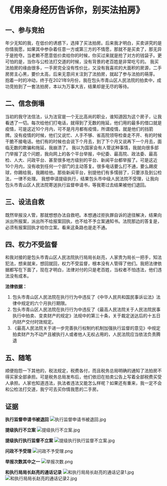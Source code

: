 # 《用亲身经历告诉你，别买法拍房》

## 一、参与竞拍
年少无知的我，在低价的诱惑下，选择了买法拍房。后来我才明白，买卖讲究的是你情我愿，如果其中参杂着任意一方或第三方的不情愿，那就不是买卖了，那无异于是抢夺。当老赖不愿意低价卖给你的时候，你买过来就是抢了对方的钱袋子。更可怕的是，当你与公检法打交道的时候，没有背景的老百姓是非常吃亏的。
我买法拍房的缘由很多，一手房完全没有性价比，又没有我喜欢的大面积的房源，二手房房主心黑，要价太高，后来无意间关注到了法拍房，就起了参与法拍的萌芽。
抱着一时的冲动，终于在2021年9月份，我在包头市青山区人民法院的拍卖中，成功竞拍到了一套法拍房，本以为万事大吉，结果却是无尽的等待。

## 二、信念倒塌
当初的我守法信法，认为法官是一个无比高尚的职业，谁知道因为这个房子，让我看透了一切。每次给他们打电话，就得到了无数的拖延，他们用的最多的借口就是疫情，可是这近10个月内，可不是月月都有疫情，所谓疫情，就是他们的挡箭牌。没有疫情的时候，他们又说忙、人手不够、省高院领导检查走不开、有的时候干脆不接电话。他们有的时候也会说下个月去，到了下个月又说再下一个月去，面临无数的欺骗和拖延，我崩溃了。
我以为国家会有人管这种事情，我就向很多部门举报了这个问题，我向网上的各个平台举报，中纪委、最高院、政法委、最高检、人大、问政平台、甚至很多地方级别的平台、新闻平台都举报了。可是这近10个月内，没有收到任何一个部门的主动答复。很多电话要么打不通，要么踢皮球，你踢给我，我踢给他。那些新闻平台，别提他们有多懦弱了，只要涉及到公检法，一律不处理。
我想申请提级执行，结果包头市中级人民法院不受理，让我向包头市青山区人民法院寄送执行监督申请书，等我寄过去结果被他们退回。

## 三、设法自救
既然举报没人管，那就想想办法自救吧。本想通过拒执罪自诉的途径解决，结果向派出所报案，派出所不给报案回执，也不给不予立案通知书。法院那边的答复是，必须有报案回执才给你立案。看来这条路也是走不通。

## 四、权力不受监督
和我对接的是包头市青山区人民法院执行局局长赵亮，人家贵为局长一把手，知法犯法，想来就来，想回就回，权力不受监督，根本没有人管得了他们。我把法律依据都写在下面了，现在才明白，法律对付的只是老百姓，当权者不怕违法，他们违法没有成本。

**法律依据：**
1.	包头市青山区人民法院在执行行为中违反了《中华人民共和国民事诉讼法》法律中规定的六个月执行期限。
2.	包头市青山区人民法院在执行行为中违反了《最高人民法院关于人民法院民事执行中拍卖、变卖财产的规定》法规中的第三十条，关于裁定送达后的十五日内财产交付时效规定。
3.	《最高人民法院关于进一步完善执行权制约机制加强执行监督的意见》中规定 拍卖财产为不动产且被执行人或者他人无权占用的，人民法院应当依法负责腾退

## 五、随笔
顺便抱怨一下其他的，税法规定，税费各付，而且税务总局明确的通知了法拍房不得买家全部承担。可是税务总局发布后，他们依旧在拍卖公告上写着全部税费买受人承担。人家也知道违法，执法者违法又能怎么样呢？如果还有重来，我一定不会和公检法打交道，我宁可去买你情我愿的二手房。

## 证据
**执行监督申请书被退回**
![执行监督申请书被退回.jpg](执行监督申请书被退回.jpg)

**提级执行不立案**
![提级执行不立案.jpg](提级执行不立案.jpg)

**提级执行执行监督不立案**
![提级执行执行监督不立案.jpg](提级执行执行监督不立案.jpg)

**问政不予受理**
![问政不予受理.png](问政不予受理.png)

**举报次数其中之一**
![举报次数.png](举报次数.png)

**和执行局局长赵亮的通话记录**
![和执行局局长赵亮的通话记录1.jpg](和执行局局长赵亮的通话记录1.jpg)
![和执行局局长赵亮的通话记录2.jpg](和执行局局长赵亮的通话记录2.jpg)
